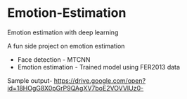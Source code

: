 # Emotion-Estimation
Emotion estimation with deep learning


A fun side project on emotion estimation

* Face detection - MTCNN
* Emotion estimation - Trained model using FER2013 data

Sample output- https://drive.google.com/open?id=18HOgG8X0pGrP9QAgXV7boE2VOVVIUz0-
